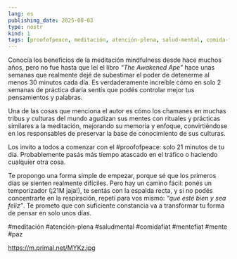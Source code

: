 ```yaml
---
lang: es
publishing_date: 2025-08-03
type: nostr
kind: 1
tags: [proofofpeace, meditación, atención-plena, salud-mental, comida-fiat, mente-fiat, mente, paz]
---
```


Conocía los beneficios de la meditación mindfulness desde hace muchos años, pero no fue hasta que leí el libro *“The Awakened Ape”* hace unas semanas que realmente dejé de subestimar el poder de detenerme al menos 30 minutos cada día. Es verdaderamente increíble cómo en solo 2 semanas de práctica diaria sentís que podés controlar mejor tus pensamientos y palabras.

Una de las cosas que menciona el autor es cómo los chamanes en muchas tribus y culturas del mundo agudizan sus mentes con rituales y prácticas similares a la meditación, mejorando su memoria y enfoque, convirtiéndose en los responsables de preservar la base de conocimiento de sus culturas.

Los invito a todos a comenzar con el #proofofpeace: solo 21 minutos de tu día. Probablemente pasás más tiempo atascado en el tráfico o haciendo cualquier otra cosa.

Te propongo una forma simple de empezar, porque sé que los primeros días se sienten realmente difíciles. Pero hay un camino fácil: ponés un temporizador (¡21M jaja!), te sentás con la espalda recta, y si no podés concentrarte en la respiración, repetí para vos mismo: *“que esté bien y sea feliz”*. Te prometo que con suficiente constancia va a transformar tu forma de pensar en solo unos días.

#meditación #atención-plena #saludmental #comidafiat #mentefiat #mente #paz

https://m.primal.net/MYKz.jpg
